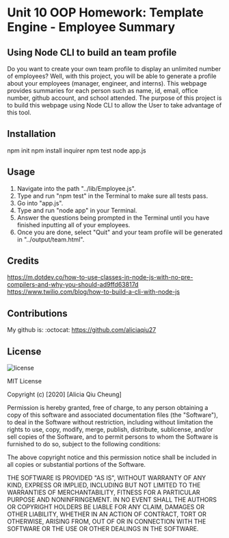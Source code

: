 # Unit 10 OOP Homework: Template Engine - Employee Summary

## Using Node CLI to build an team profile
Do you want to create your own team profile to display an unlimited number of employees? Well, with this project, you will be able to generate a profile about your employees (manager, engineer, and interns). This webpage provides summaries for each person such as name, id, email, office number, github account, and school attended. The purpose of this project is to build this webpage using Node CLI to allow the User to take advantage of this tool.  

## Installation
npm init
npm install inquirer
npm test
node app.js

## Usage 
1) Navigate into the path "../lib/Employee.js".
2) Type and run "npm test" in the Terminal to make sure all tests pass.
3) Go into "app.js". 
4) Type and run "node app" in your Terminal.
5) Answer the questions being prompted in the Terminal until you have finished inputting all of your employees.
6) Once you are done, select "Quit" and your team profile will be generated in "../output/team.html". 

## Credits
https://m.dotdev.co/how-to-use-classes-in-node-js-with-no-pre-compilers-and-why-you-should-ad9ffd63817d
https://www.twilio.com/blog/how-to-build-a-cli-with-node-js

## Contributions
My github is: :octocat: https://github.com/aliciaqiu27

## License
![license](https://img.shields.io/badge/License-MIT-brightgreen)

MIT License

Copyright (c) [2020] [Alicia Qiu Cheung]

Permission is hereby granted, free of charge, to any person obtaining a copy
of this software and associated documentation files (the "Software"), to deal
in the Software without restriction, including without limitation the rights
to use, copy, modify, merge, publish, distribute, sublicense, and/or sell
copies of the Software, and to permit persons to whom the Software is
furnished to do so, subject to the following conditions:

The above copyright notice and this permission notice shall be included in all
copies or substantial portions of the Software.

THE SOFTWARE IS PROVIDED "AS IS", WITHOUT WARRANTY OF ANY KIND, EXPRESS OR
IMPLIED, INCLUDING BUT NOT LIMITED TO THE WARRANTIES OF MERCHANTABILITY,
FITNESS FOR A PARTICULAR PURPOSE AND NONINFRINGEMENT. IN NO EVENT SHALL THE
AUTHORS OR COPYRIGHT HOLDERS BE LIABLE FOR ANY CLAIM, DAMAGES OR OTHER
LIABILITY, WHETHER IN AN ACTION OF CONTRACT, TORT OR OTHERWISE, ARISING FROM,
OUT OF OR IN CONNECTION WITH THE SOFTWARE OR THE USE OR OTHER DEALINGS IN THE
SOFTWARE.
